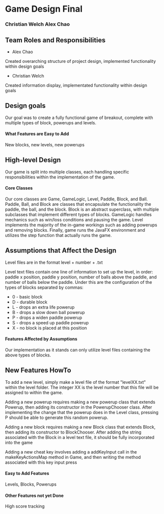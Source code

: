 # Game Design Final
### Christian Welch Alex Chao

## Team Roles and Responsibilities

 * Alex Chao

 Created overarching structure of project design, implemented functionality within design goals

 * Christian Welch

 Created information display, implementated functionality within design goals



## Design goals

Our goal was to create a fully functional game of breakout, complete with multiple types of block, powerups and levels.

#### What Features are Easy to Add
New blocks, new levels, new powerups
## High-level Design
Our game is split into multiple classes, each handling specific responsibilities within the implementation of the game. 
#### Core Classes

Our core classes are Game, GameLogic, Level, Paddle, Block, and Ball. Paddle, Ball, and Block are classes that encapsulate the functionality the paddle, the ball, and the block. Block is an abstract superclass, with multiple subclasses that implement different types of blocks. GameLogic  handles mechanics such as win/loss conditions and pausing the game. Level implements the majority of the in-game workings such as adding powerups and removing blocks. Finally, game runs the JavaFX environment and utilizes the step function that actually runs the game. 

## Assumptions that Affect the Design

Level files are in the format level + number + .txt

Level text files contain one line of information to set up the level, in order: paddle x position, 
paddle y position, number of balls above the paddle, and number of balls below the paddle. Under
this are the configuration of the types of blocks separated by commas: 
* 0 - basic block
* D - durable block 
* L - drops an extra life powerup
* B - drops a slow down ball powerup
* P - drops a widen paddle powerup
* S - drops a speed up paddle powerup
* X - no block is placed at this position 

#### Features Affected by Assumptions

Our implementation as it stands can only utilize level files containing the above types of blocks. 

## New Features HowTo

To add a new level, simply make a level file of the format "levelXX.txt" within the level folder. The integer XX is the level number that this file will be assigned to within the game. 

Adding a new powerup requires making a new powerup class that extends Powerup, then adding its
constructor in the PowerupChooser class. After implementing the change that the powerup does in the
Level class, pressing P should be able to generate this random powerup. 

Adding a new block requires making a new Block class that extends Block, then adding its constructor 
to BlockChooser. After adding the string associated with the Block in a level text file, it should 
be fully incorporated into the game 

Adding a new cheat key involves adding a addKeyInput call in the makeKeyActionsMap method in Game, and 
then writing the method associated with this key input press 


#### Easy to Add Features

Levels, Blocks, Powerups
#### Other Features not yet Done

High score tracking